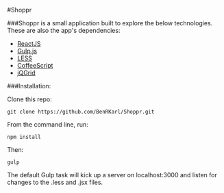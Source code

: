 #Shoppr

###Shoppr is a small application built to explore the below technologies. These are also the app's dependencies:

* [ReactJS](http://facebook.github.io/react/)
* [Gulp.js](http://gulpjs.com/)
* [LESS](http://lesscss.org/)
* [CoffeeScript](http://coffeescript.org/)
* [jQGrid](http://www.trirand.com/blog/)

###Installation:

Clone this repo: 

`git clone https://github.com/BenRKarl/Shoppr.git`

From the command line, run:

`npm install`

Then:

`gulp`

The default Gulp task will kick up a server on localhost:3000 and listen for changes to the .less and .jsx files.